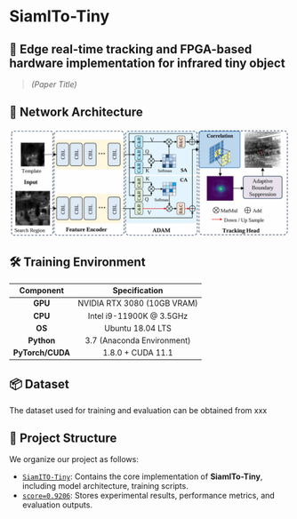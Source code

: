 # SiamlTo-Tiny

## 📄 **Edge real-time tracking and FPGA-based hardware implementation for infrared tiny object**
> *(Paper Title)*

## 🧠 Network Architecture
![Network Architecture](architecture.jpg)

## 🛠️ Training Environment  
| Component             | Specification               |
|:----------------:|:----------------------------:|
| **GPU**          | NVIDIA RTX 3080 (10GB VRAM)   |
| **CPU**          | Intel i9-11900K @ 3.5GHz      |
| **OS**      | Ubuntu 18.04 LTS              |
| **Python**       | 3.7 (Anaconda Environment)   |
| **PyTorch/CUDA** | 1.8.0 + CUDA 11.1             |

## 📦 Dataset

The dataset used for training and evaluation can be obtained from xxx <!-- [this link](https://example.com).  -->

## 📁 Project Structure
We organize our project as follows:

- [`SiamITO-Tiny`](./SiamITO-Tiny): Contains the core implementation of **SiamlTo-Tiny**, including model architecture, training scripts.
- [`score=0.9206`](./score=0.9206): Stores experimental results, performance metrics, and evaluation outputs.

